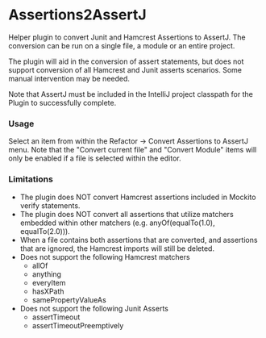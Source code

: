 # Assertions2AssertJ

Helper plugin to convert Junit and Hamcrest Assertions to AssertJ. 
The conversion can be run on a single file, a module or
an entire project.

The plugin will aid in the conversion of assert statements, but does not support conversion
of all Hamcrest and Junit asserts scenarios. Some manual intervention may be needed.

Note that AssertJ must be included in the IntelliJ project classpath for
the Plugin to successfully complete. 

### Usage
Select an item from within the Refactor -\> Convert Assertions to AssertJ menu.
Note that the "Convert current file" and "Convert Module" items will
only be enabled if a file is selected within the editor.

### Limitations
* The plugin does NOT convert Hamcrest assertions included in Mockito
verify statements.
* The plugin does NOT convert all assertions that utilize matchers embedded 
within other matchers (e.g. anyOf(equalTo(1.0), equalTo(2.0))). 
* When a file contains both assertions that are converted, and assertions that
are ignored, the Hamcrest imports will still be deleted.
* Does not support the following Hamcrest matchers
    * allOf
    * anything 
    * everyItem
    * hasXPath
    * samePropertyValueAs
* Does not support the following Junit Asserts
    * assertTimeout
    * assertTimeoutPreemptively
